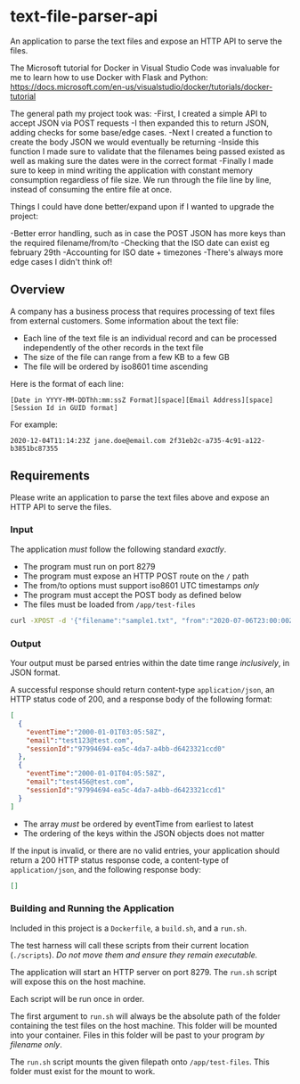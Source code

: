 # text-file-parser-api
An application to parse the text files and expose an HTTP API to serve the files.

The Microsoft tutorial for Docker in Visual Studio Code was invaluable for me to learn how
to use Docker with Flask and Python: https://docs.microsoft.com/en-us/visualstudio/docker/tutorials/docker-tutorial

The general path my project took was:
-First, I created a simple API to accept JSON via POST requests
-I then expanded this to return JSON, adding checks for some base/edge cases.
-Next I created a function to create the body JSON we would eventually be returning
-Inside this function I made sure to validate that the filenames being passed existed
    as well as making sure the dates were in the correct format
-Finally I made sure to keep in mind writing the application with constant 
    memory consumption regardless of file size. We run through the file line by line, instead
    of consuming the entire file at once.

Things I could have done better/expand upon if I wanted to upgrade the project:

-Better error handling, such as in case the POST JSON has more keys than the required filename/from/to
-Checking that the ISO date can exist eg february 29th
-Accounting for ISO date + timezones
-There's always more edge cases I didn't think of!


## Overview

A company has a business process that requires processing of text files from external
customers. Some information about the text file:

- Each line of the text file is an individual record and can be processed independently of the other records in the text file
- The size of the file can range from a few KB to a few GB
- The file will be ordered by iso8601 time ascending

Here is the format of each line:

```
[Date in YYYY-MM-DDThh:mm:ssZ Format][space][Email Address][space][Session Id in GUID format]
```

For example:

```
2020-12-04T11:14:23Z jane.doe@email.com 2f31eb2c-a735-4c91-a122-b3851bc87355
```

## Requirements

Please write an application to parse the text files above and expose an HTTP API to serve the files.

### Input

The application *must* follow the following standard *exactly*.

 - The program must run on port 8279
 - The program must expose an HTTP POST route on the `/` path
 - The from/to options must support iso8601 UTC timestamps *only*
 - The program must accept the POST body as defined below
 - The files must be loaded from `/app/test-files`

```bash
curl -XPOST -d '{"filename":"sample1.txt", "from":"2020-07-06T23:00:00Z", "to": "2022-07-066T23:00:00Z"}' -H 'Content-Type: application/json' localhost:8279/
```

### Output

Your output must be parsed entries within the date time range *inclusively*, in JSON
format.

A successful response should return content-type `application/json`, an HTTP status
code of 200, and a response body of the following format:

```JSON
[
  {
    "eventTime":"2000-01-01T03:05:58Z",
    "email":"test123@test.com",
    "sessionId":"97994694-ea5c-4da7-a4bb-d6423321ccd0"
  },
  {
    "eventTime":"2000-01-01T04:05:58Z",
    "email":"test456@test.com",
    "sessionId":"97994694-ea5c-4da7-a4bb-d6423321ccd1"
  }
]
```
- The array *must* be ordered by eventTime from earliest to latest
- The ordering of the keys within the JSON objects does not matter

If the input is invalid, or there are no valid entries, your application should return
a 200 HTTP status response code, a content-type of `application/json`, and the following
response body:

```JSON
[]
```

### Building and Running the Application

Included in this project is a `Dockerfile`, a `build.sh`, and a `run.sh`.

The test harness will call these scripts from their current location (`./scripts`).
_Do not move them and ensure they remain executable._

The application will start an HTTP server on port 8279.
The `run.sh` script will expose this on the host machine.

Each script will be run once in order.

The first argument to `run.sh` will always be the absolute path of the folder containing
the test files on the host machine. This folder will be mounted into your container.
Files in this folder will be past to your program _by filename only_.

The `run.sh` script mounts the given filepath onto `/app/test-files`. This folder must exist
for the mount to work.
